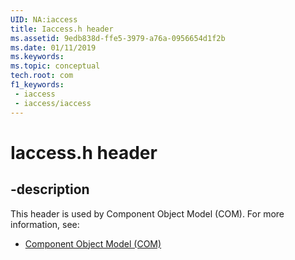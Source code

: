 ```yaml
---
UID: NA:iaccess
title: Iaccess.h header
ms.assetid: 9edb838d-ffe5-3979-a76a-0956654d1f2b
ms.date: 01/11/2019
ms.keywords: 
ms.topic: conceptual
tech.root: com
f1_keywords:
 - iaccess
 - iaccess/iaccess
---
```


# Iaccess.h header


## -description

This header is used by Component Object Model (COM). For more information, see:

- [Component Object Model (COM)](../_com/index.md)

